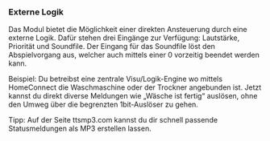 ### Externe Logik

Das Modul bietet die Möglichkeit einer direkten Ansteuerung durch eine externe Logik. Dafür stehen drei Eingänge zur Verfügung: Lautstärke, Priorität und Soundfile. Der Eingang für das Soundfile löst den Abspielvorgang aus, welcher auch mittels einer 0 vorzeitig beendet werden kann.

Beispiel: Du betreibst eine zentrale Visu/Logik-Engine wo mittels HomeConnect die Waschmaschine oder der Trockner angebunden ist. Jetzt kannst du direkt diverse Meldungen wie „Wäsche ist fertig“ auslösen, ohne den Umweg über die begrenzten 1bit-Auslöser zu gehen.

Tipp: Auf der Seite ttsmp3.com kannst du dir schnell passende Statusmeldungen als MP3 erstellen lassen.